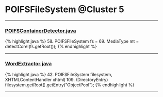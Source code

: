 # POIFSFileSystem @Cluster 5

***

### [POIFSContainerDetector.java](https://searchcode.com/codesearch/view/111785504/)
{% highlight java %}
58. POIFSFileSystem fs =
69. MediaType mt = detectCorel(fs.getRoot());
{% endhighlight %}

***

### [WordExtractor.java](https://searchcode.com/codesearch/view/111785561/)
{% highlight java %}
42. POIFSFileSystem filesystem, XHTMLContentHandler xhtml)
109.     (DirectoryEntry) filesystem.getRoot().getEntry("ObjectPool");
{% endhighlight %}

***


